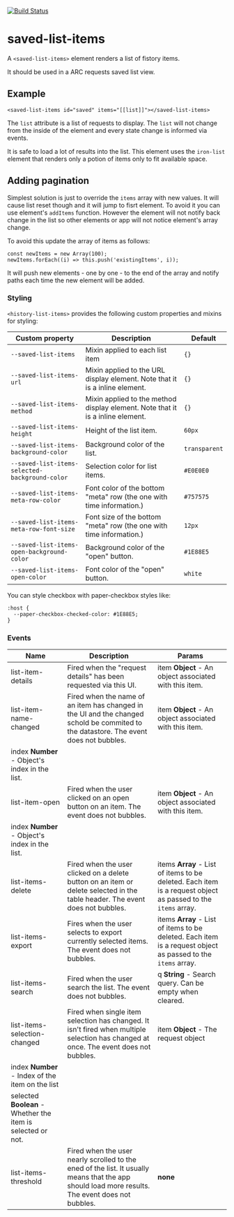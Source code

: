 [![Build Status](https://travis-ci.org/advanced-rest-client/saved-list-items.svg?branch=stage)](https://travis-ci.org/advanced-rest-client/saved-list-items)  

# saved-list-items

A `<saved-list-items>` element renders a list of fistory items.

It should be used in a ARC requests saved list view.

## Example
```
<saved-list-items id="saved" items="[[list]]"></saved-list-items>
```
The `list` attribute is a list of requests to display.
The `list` will not change from the inside of the element and every state
change is informed via events.

It is safe to load a lot of results into the list. This element uses
the `iron-list` element that renders only a potion of items only to fit
available space.

## Adding pagination
Simplest solution is just to override the `items` array with new values.
It will cause list reset though and it will jump to fisrt element.
To avoid it you can use element's `addItems` function.
However the element will not notify back change in the list so other elements
or app will not notice element's array change.

To avoid this update the array of items as follows:
```
const newItems = new Array(100);
newItems.forEach((i) => this.push('existingItems', i));
```
It will push new elements - one by one - to the end of the array and notify
paths each time the new element will be added.

### Styling
`<history-list-items>` provides the following custom properties and mixins for styling:

Custom property | Description | Default
----------------|-------------|----------
`--saved-list-items` | Mixin applied to each list item | `{}`
`--saved-list-items-url` | Mixin applied to the URL display element. Note that it is a inline element. | `{}`
`--saved-list-items-method` | Mixin applied to the method display element. Note that it is a inline element. | `{}`
`--saved-list-items-height` | Height of the list item. | `60px`
`--saved-list-items-background-color` | Background color of the list. | `transparent`
`--saved-list-items-selected-background-color` | Selection color for list items. | `#E0E0E0`
`--saved-list-items-meta-row-color` | Font color of the bottom "meta" row (the one with time information.) | `#757575`
`--saved-list-items-meta-row-font-size` | Font size of the bottom "meta" row (the one with time information.) | `12px`
`--saved-list-items-open-background-color` | Background color of the "open" button. | `#1E88E5`
`--saved-list-items-open-color` | Font color of the "open" button. | `white`

You can style checkbox with paper-checkbox styles like:
```
:host {
  --paper-checkbox-checked-color: #1E88E5;
}
```



### Events
| Name | Description | Params |
| --- | --- | --- |
| list-item-details | Fired when the "request details" has been requested via this UI. | item **Object** - An object associated with this item. |
| list-item-name-changed | Fired when the name of an item has changed in the UI and the changed schold be commited to the datastore.  The event does not bubbles. | item **Object** - An object associated with this item. |
index **Number** - Object's index in the list. |
| list-item-open | Fired when the user clicked on an open button on an item.  The event does not bubbles. | item **Object** - An object associated with this item. |
index **Number** - Object's index in the list. |
| list-items-delete | Fired when the user clicked on a delete button on an item or delete selected in the table header.  The event does not bubbles. | items **Array** - List of items to be deleted. Each item is a request object as passed to the `items` array. |
| list-items-export | Fires when the user selects to export currently selected items.  The event does not bubbles. | items **Array** - List of items to be deleted. Each item is a request object as passed to the `items` array. |
| list-items-search | Fired when the user search the list.  The event does not bubbles. | q **String** - Search query. Can be empty when cleared. |
| list-items-selection-changed | Fired when single item selection has changed. It isn't fired when multiple selection has changed at once.  The event does not bubbles. | item **Object** - The request object |
index **Number** - Index of the item on the list |
selected **Boolean** - Whether the item is selected or not. |
| list-items-threshold | Fired when the user nearly scrolled to the ened of the list. It usually means that the app should load more results.  The event does not bubbles. | __none__ |
